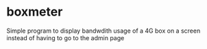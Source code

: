 # boxmeter
Simple program to display bandwdith usage of a 4G box on a screen instead of having to go to the admin page
